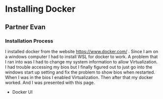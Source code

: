 # Installing Docker
## Partner Evan
### Installation Process
I installed docker from the website https://www.docker.com/ . 
Since I am on a windows computer I had to install WSL for docker to work. A problem that I ran into was I had to change my system information to allow
Virtualization. I had trouble accessing my bios but I finally figured out to just go into the windows start up setting and fix the problem to show bios when restarted.
When I was in the bios I enabled Virtualization. Then after that my docker worked. And I was presented with this page.



- Docker UI 
